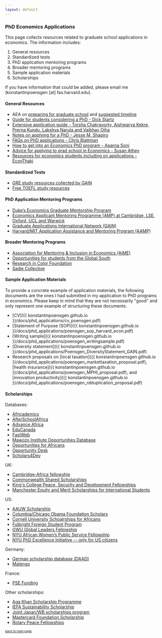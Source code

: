 ```yaml
---
layout: default
---
```


### PhD Economics Applications

This page collects resources related to graduate school applications in economics. The information includes: 
1. General resources
2. Standardized tests
3. PhD application mentoring programs
4. Broader mentoring programs
5. Sample application materials
6. Scholarships

If you have information that could be added, please email me (konstantinpoensgen [at] fas.harvard.edu).

#### General Resources
- AEA on [preparing for graduate school](https://www.aeaweb.org/resources/students/grad-prep) and [suggested timeline](https://www.aeaweb.org/resources/students/grad-prep/timeline)
- [Guide for students considering a PhD - Dick Startz](https://econ.ucsb.edu/~startz/A%20Guide%20for%20UCSB%20Undergraduates%20Considering%20a%20PhD%20in%20Economics.pdf)
- [Extensive application guide - Torsha Chakravorty, Aishwarya Kekre, Prerna Kundu, Lakshya Narula and Vaibhav Oiha](https://www.dropbox.com/sh/3kcg3puxw34garw/AABiW6A1VdZ_Ll_hQ2ZFfY8Na?dl=0&preview=Econ_PhD_Guide.pdf)
- [Notes on applying for a PhD - Jesse M. Shapiro](https://scholar.harvard.edu/files/shapiro/files/phdnotes.pdf)
- [FAQs on PhD applications - Chris Blattman](https://chrisblattman.com/blog/2022/03/25/faqs-on-phd-applications/)
- [How to get into an Economics PhD program - Aparna Soni](http://www.aparnagsoni.com/for-prospective-phds-blog/2018/1/11/getting-into-an-econ-phd-program-recommended-reading)
- [Advice for applying to grad school in Economics - Susan Athey](https://gsb-faculty.stanford.edu/susan-athey/professional-advice/)
- [Resources for economics students including on applications - EconThaki](https://econthaki.github.io/recursos/2021/01/05/recursos.html)

#### Standardized Tests
- [GRE study resources collected by GAIN](https://docs.google.com/document/d/1PTFDZv1YY0iL_lSH8XOovIWQ-BeXfIuRYSjiRngaBSw/edit?usp=sharing)
- [Free TOEFL study resources](https://konstantinpoensgen.github.io/pages/free-toefl-prep.html) 

#### PhD Application Mentoring Programs
- [Duke’s Economics Graduate Mentorship Program](https://econ.duke.edu/phd-program/prospective-students/graduate-mentorship-program)
- [Economics Applicant Mentoring Programme (AMP) at Cambridge, LSE, Oxford, UCL and Warwick](https://www.lse.ac.uk/economics/study/research/applicant-mentoring-programme)
- [Graduate Applications International Network (GAIN)](https://gain-network.net)
- [Harvard/MIT Application Assistance and Mentoring Program (AAMP)](https://economics.mit.edu/academic-programs/phd-program/admissions)

#### Broader Mentoring Programs
- [Association for Mentoring & Inclusion in Economics (AIME)](https://econmentoring.org)
- [Opportunities for students from the Global South](https://docs.google.com/document/d/1E7tLbAve7G4BEg4Qeg065H_nbrsHYRvR/edit?usp=sharing&ouid=104515044926447535592&rtpof=true&sd=true)
- [Research in Color Foundation](https://www.researchincolor.org)
- [Sadie Collective](https://www.sadiecollective.org)

#### Sample Application Materials

To provide a concrete example of application materials, the following documents are the ones I had submitted in my application to PhD programs in economics. Please keep in mind that they are not necessarily "good" and only represent one example of structuring these documents.

- [CV]({{ konstantinpoensgen.github.io }}/docs/phd_applications/cv_poensgen.pdf)
- [Statement of Purpose (SOP)]({{ konstantinpoensgen.github.io }}/docs/phd_applications/poensgen_sop_harvard_econ.pdf)
- [Writing sample]({{ konstantinpoensgen.github.io }}/docs/phd_applications/poensgen_writingsample.pdf)
- [Diversity statement]({{ konstantinpoensgen.github.io }}/docs/phd_applications/Poensgen_DiversityStatement_GAIN.pdf)
- Research proposals on [local taxation]({{ konstantinpoensgen.github.io }}/docs/phd_applications/poensgen_markettaxation_proposal.pdf), [health insurance]({{ konstantinpoensgen.github.io }}/docs/phd_applications/poensgen_MPHI_proposal.pdf), and [innovation productivity]({{ konstantinpoensgen.github.io }}/docs/phd_applications/poensgen_rdduplication_proposal.pdf)

#### Scholarships

Databases:
- [Africademics](https://africademics.com)
- [AfterSchoolAfrica](https://www.afterschoolafrica.com)
- [Advance Africa](https://www.advance-africa.com)
- [EduCanada](https://www.educanada.ca/scholarships-bourses/non_can/index.aspx?lang=eng)
- [FastWeb](https://www.fastweb.com)
- [Mawozo Institute Opportunities Database](https://mawazoinstitute.org/opportunities-database)
- [Opportunities for Africans](https://www.opportunitiesforafricans.com)
- [Opportunity Desk](https://opportunitydesk.org/category/fellowships-and-scholarships/)
- [Scholars4Dev](https://www.scholars4dev.com)

UK: 
- [Cambridge-Africa fellowship](https://www.cambridge-africa.cam.ac.uk/opportunities/study/)
- [Commonwealth Shared Scholarships](https://cscuk.fcdo.gov.uk/scholarships/commonwealth-shared-scholarships/)
- [King's College Peace, Security and Development Fellowships](https://africanleadershipcentre.org/index.php/2014-10-22-15-41-35/degree-awarding-fellowship-programmes)
- [Manchester Equity and Merit Scholarships for International Students](https://www.manchester.ac.uk/study/masters/fees-and-funding/masters-student-funding/equity-merit-scholarships/)

US:
- [AAUW Scholarship](https://www.aauw.org/resources/programs/fellowships-grants/current-opportunities/international/)
- [Columbia/Chicago Obama Foundation Scholars](https://www.obama.org/scholars/)
- [Cornell University Schoalrships for Africans](https://gradschool.cornell.edu/policies/fellowships/)
- [Fulbright Foreign Student Program](https://foreign.fulbrightonline.org/)
- [GWU Global Leaders Fellowship](https://columbian.gwu.edu/global-leaders-fellowship)
- [NYU African Women’s Public Service Fellowship](https://wagner.nyu.edu/admissions/financial-aid/fellowships)
- [NYU PhD Excellence Initiative -- only for US citizens](https://www.phdexcellence.org/about/)

Germany:
- [German scholarship database (DAAD)](https://www2.daad.de/deutschland/stipendium/datenbank/en/21148-scholarship-database/)
- [Malengo](https://malengo.org)

France:
- [PSE Funding](https://www.parisschoolofeconomics.eu/IMG/pdf/funding-opportunities-pse.pdf)

Other scholarships:
- [Aga Khan Scholarship Programme](https://www.akdn.org/our-agencies/aga-khan-foundation/international-scholarship-programme)
- [IEFA Sustainability Scholarship](https://www.iefa.org/scholarships/3528/Sustainability_Scholarship)
- [Joint Japan/WB scholarships program](https://www.worldbank.org/en/programs/scholarships)
- [Mastercard Foundation Scholarship](https://mastercardfdn.org/all/scholars/)
- [Rotary Peace Fellowships](https://www.rotary.org/en/our-programs/peace-fellowships)

[<font size="1"> back to main page </font>](https://konstantinpoensgen.github.io/)